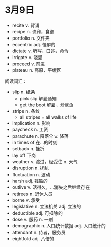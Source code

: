 # 3月9日

- recite v. 背诵
- recipe n. 诀窍，食谱
- portfolio n. 文件夹
- eccentric adj. 怪癖的
- dictate v. 听写，口述，命令
- irrigate v. 浇灌
- proceed v. 前进
- plateau n. 高原，平缓区

阅读词汇：

- slip n. 纸条
  - pink slip 解雇通知
  - get the boot 解雇，炒鱿鱼
- stripe n. 条纹
  - all stripes = all walks of life
- implication n. 影响
- paycheck n. 工资
- parachute n. 降落伞 v. 降落
- in times of 在...的时刻
- setback n. 挫折
- lay off 下岗
- weather v. 渡过，经受住 n. 天气
- disruption n. 扰乱
- fluctuation n. 波动
- harsh adj. 残酷的
- outlive v. 活得久，...消失之后继续存在
- retirees n. 退休人员
- borne v. 承受
- legislative n. 立法机关 adj. 立法的
- deductible adj. 可扣除的
- dose v. 服药 n. 一剂
- demographic n. 人口统计数据 adj. 人口统计的
- attendant n. 侍者，服务员
- eightfold adj. 八倍的
